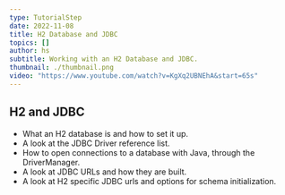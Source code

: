 ```yaml
---
type: TutorialStep
date: 2022-11-08
title: H2 Database and JDBC
topics: []
author: hs
subtitle: Working with an H2 Database and JDBC.
thumbnail: ./thumbnail.png
video: "https://www.youtube.com/watch?v=KgXq2UBNEhA&start=65s"
---
```


## H2 and JDBC

- What an H2 database is and how to set it up.
- A look at the JDBC Driver reference list.
- How to open connections to a database with Java, through the DriverManager.
- A look at JDBC URLs and how they are built.
- A look at H2 specific JDBC urls and options for schema initialization.

